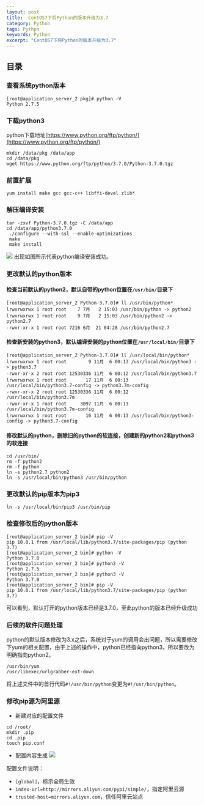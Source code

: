 ```yaml
---
layout: post
title:  CentOS7下将Python的版本升级为3.7
category: Python 
tags: Pythpn 
keywords: Python 
excerpt: "CentOS7下将Python的版本升级为3.7"
---
```


## 目录
### 查看系统python版本
```
[root@application_server_2 pkg]# python -V
Python 2.7.5
```

### 下载python3
python下载地址[https://www.python.org/ftp/python/](https://www.python.org/ftp/python/)
```
mkdir /data/pkg /data/app
cd /data/pkg
wget https://www.python.org/ftp/python/3.7.0/Python-3.7.0.tgz
```

### 前置扩展
```
yum install make gcc gcc-c++ libffi-devel zlib*
```

### 解压编译安装
```
tar -zxvf Python-3.7.0.tgz -C /data/app
cd /data/app/python3.7.0
 ./configure --with-ssl --enable-optimizations
 make
 make install
```
![](https://static.studytime.xin/image/articles/20191106001612.png)
出现如图所示代表python编译安装成功。


### 更改默认的python版本

#### 检查当前默认的python2，默认自带的python位置在`/usr/bin/`目录下
```
[root@application_server_2 Python-3.7.0]# ll /usr/bin/python*
lrwxrwxrwx 1 root root    7 7月   2 15:03 /usr/bin/python -> python2
lrwxrwxrwx 1 root root    9 7月   2 15:03 /usr/bin/python2 -> python2.7
-rwxr-xr-x 1 root root 7216 6月  21 04:28 /usr/bin/python2.7
```
#### 检查新安装的python3，默认编译安装的python位置在`/usr/local/bin/`目录下
```
[root@application_server_2 Python-3.7.0]# ll /usr/local/bin/python*
lrwxrwxrwx 1 root root        9 11月  6 00:13 /usr/local/bin/python3 -> python3.7
-rwxr-xr-x 2 root root 12530336 11月  6 00:12 /usr/local/bin/python3.7
lrwxrwxrwx 1 root root       17 11月  6 00:13 /usr/local/bin/python3.7-config -> python3.7m-config
-rwxr-xr-x 2 root root 12530336 11月  6 00:12 /usr/local/bin/python3.7m
-rwxr-xr-x 1 root root     3097 11月  6 00:13 /usr/local/bin/python3.7m-config
lrwxrwxrwx 1 root root       16 11月  6 00:13 /usr/local/bin/python3-config -> python3.7-config
```
#### 修改默认的python，删除旧的python的软连接，创建新的python2和python3的软连接
```
cd /usr/bin/
rm -f python2
rm -f python
ln -s python2.7 python2
ln -s /usr/local/bin/python3 /usr/bin/python
```


### 更改默认的pip版本为pip3
```
ln -s /usr/local/bin/pip3 /usr/bin/pip
```

### 检查修改后的python版本
```
[root@application_server_2 bin]# pip -V
pip 10.0.1 from /usr/local/lib/python3.7/site-packages/pip (python 3.7)
[root@application_server_2 bin]# python -V
Python 3.7.0
[root@application_server_2 bin]# python2 -V
Python 2.7.5
[root@application_server_2 bin]# python3 -V
Python 3.7.0
[root@application_server_2 bin]# pip -V
pip 10.0.1 from /usr/local/lib/python3.7/site-packages/pip (python 3.7)
```
可以看到，默认打开的python版本已经是3.7.0，至此python的版本已经升级成功

### 后续的软件问题处理
python的默认版本修改为3.x之后，系统对于yum的调用会出问题，所以需要修改下yum的相关配置，由于上述的操作中，python已经指向python3，所以要改为明确指向python2。

```
/usr/bin/yum
/usr/libexec/urlgrabber-ext-down
```
将上述文件中的首行代码`#!/usr/bin/python`变更为`#!/usr/bin/python`。


### 修改pip源为阿里源
- 新建对应的配置文件
```
cd /root/
mkdir .pip
cd .pip
touch pip.conf
```

- 配置内容生成
![](https://static.studytime.xin/image/articles/20191106010439.png)

配置文件说明：
- `[global]`，标示全局生效
- `index-url=http://mirrors.aliyun.com/pypi/simple/`，指定阿里云源
- `trusted-host=mirrors.aliyun.com`，信任阿里云站点